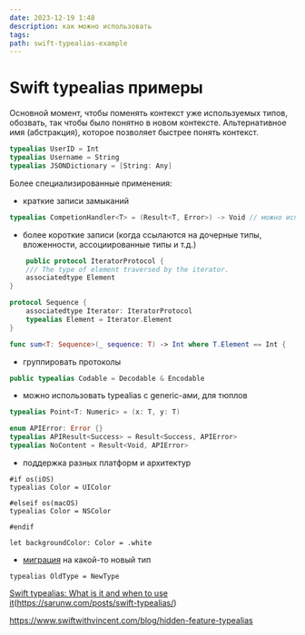 ```yaml
---
date: 2023-12-19 1:48
description: как можно использовать
tags: 
path: swift-typealias-example
---
```

# Swift typealias примеры
Основной момент, чтобы поменять контекст уже используемых типов, обозвать, так чтобы было понятно в новом контексте. Альтернативное имя (абстракция), которое позволяет быстрее понять контекст.

```swift
typealias UserID = Int
typealias Username = String
typealias JSONDictionary = [String: Any]
```


Более специализированные применения:
- краткие записи замыканий
```swift
typealias CompetionHandler<T> = (Result<T, Error>) -> Void // можно использовать в сервисах, которые что-то запрашивают
```

- более короткие записи (когда ссылаются на дочерные типы, вложенности, ассоциированные типы и т.д.)
 
```swift
	public protocol IteratorProtocol {    
	/// The type of element traversed by the iterator.    
	associatedtype Element
}

protocol Sequence {    
	associatedtype Iterator: IteratorProtocol    
	typealias Element = Iterator.Element
}

func sum<T: Sequence>(_ sequence: T) -> Int where T.Element == Int {    // ...}

```
- группировать протоколы 

```swift
public typealias Codable = Decodable & Encodable
```
- можно использовать typealias с generic-ами, для тюплов
```swift
typealias Point<T: Numeric> = (x: T, y: T)

enum APIError: Error {}
typealias APIResult<Success> = Result<Success, APIError> 
typealias NoContent = Result<Void, APIError> 
```
- поддержка разных платформ и архитектур

```swif
#if os(iOS)
typealias Color = UIColor

#elseif os(macOS)
typealias Color = NSColor

#endif

let backgroundColor: Color = .white
```

- [миграция](https://www.hackingwithswift.com/quick-start/swiftdata/how-to-create-a-complex-migration-using-versionedschema) на какой-то новый тип
```
typealias OldType = NewType
```
[Swift typealias: What is it and when to use it]()(https://sarunw.com/posts/swift-typealias/)

https://www.swiftwithvincent.com/blog/hidden-feature-typealias